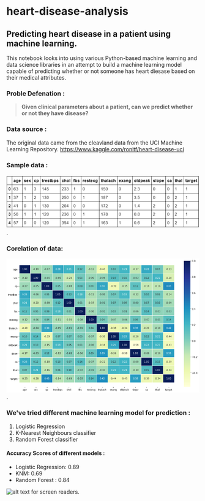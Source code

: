 # heart-disease-analysis
## Predicting heart disease in a patient using machine learning.

This notebook looks into using various Python-based machine learning and data science libraries in an attempt to build a machine learning model capable of predicting whether or not someone has heart diesase based on their medical attributes.

### Proble Defenation :

> **Given clinical parameters about a patient, can we predict whether or not they have disease?**

### Data source :

The original data came from the cleavland data from the UCI Machine Learning Repository. https://www.kaggle.com/ronitf/heart-disease-uci

### Sample data :
![alt text for screen readers](images/sample.png
"sample data").

### Corelation of data:
![alt text for screen readers](images/corelation-matrix.png
"sample data").

### We've tried different machine learning model for prediction :

1. Logistic Regression
2. K-Nearest Neighbours classifier
3. Random Forest classifier

#### Accuracy Scores of different models :


* Logistic Regression: 0.89
* KNM: 0.69
* Random Forest : 0.84

![alt text for screen readers](heart-disease-analysis/images/model-cmp.png
"comparison of different models").



